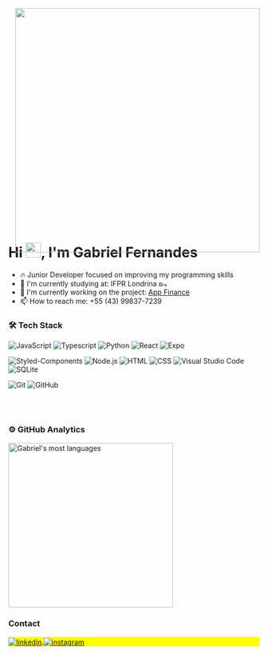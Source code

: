 <div style="position: relative;">
  <img align="right" height="490em" src="https://raw.githubusercontent.com/gist/Gabrielk127/6a956c51f0f2ca68899fda476e2dacfe/raw/99ddedfc5817a5335e76d0fcfcd2fae5e5b72a07/githubcard.svg" style="position: relative; top:20; margin-left: 20;"/>
  <h1 align="left" style="border-bottom: none;">Hi <img src="https://raw.githubusercontent.com/kaueMarques/kaueMarques/master/hi.gif" height="30px">, I'm Gabriel Fernandes</h1>
  

  - 🔥 Junior Developer focused on improving my programming skills
  - 🌱 I'm currently studying at: IFPR Londrina <img src="https://upload.wikimedia.org/wikipedia/en/0/05/Flag_of_Brazil.svg" alt="Bandeira do Brasil" width="20" height="10"/>
  - 🔭 I'm currently working on the project: [App Finance](https://github.com/Gabrielk127/AppFi)&nbsp;
  - 📫 How to reach me: +55 (43) 99837-7239 




  <h3>🛠 Tech Stack</h3>

  ![JavaScript](https://img.shields.io/badge/-JavaScript-05122A?style=flat&logo=javascript)
  ![Typescript](https://img.shields.io/badge/-Typescript-05122A?style=flat&logo=typescript)
  ![Python](https://img.shields.io/badge/-Python-05122A?style=flat&logo=Python)
  ![React](https://img.shields.io/badge/-React-05122A?style=flat&logo=react)
  ![Expo](https://img.shields.io/badge/-Expo-05122A?style=flat&logo=expo)

  ![Styled-Components](https://img.shields.io/badge/-styledcomponents-05122A?style=flat&logo=styledcomponents)
  ![Node.js](https://img.shields.io/badge/-Node.js-05122A?style=flat&logo=node.js)
  ![HTML](https://img.shields.io/badge/-HTML-05122A?style=flat&logo=HTML5)
  ![CSS](https://img.shields.io/badge/-CSS-05122A?style=flat&logo=CSS3&logoColor=1572B6)
  ![Visual Studio Code](https://img.shields.io/badge/-Visual%20Studio%20Code-05122A?style=flat&logo=visual-studio-code&logoColor=007ACC)
  ![SQLite](https://img.shields.io/badge/-SQLite-05122A?style=flat&logo=sqlite)

  ![Git](https://img.shields.io/badge/-Git-05122A?style=flat&logo=git)
  ![GitHub](https://img.shields.io/badge/-GitHub-05122A?style=flat&logo=github)

  <br><br>

 <h3>⚙️ GitHub Analytics</h3>

  <p align="left">
    <img width="330em" src="https://github-readme-stats.vercel.app/api/top-langs/?username=Gabrielk127&layout=compact&theme=dracula" alt="Gabriel's most languages"/>
  </p>
</div>


<h3>Contact</h3> 

<p style="background:yellow">
<a href="https://linkedin.com/in/gabriel-fernandes-920421204" target="_blank">
  <img align="center" src="https://img.shields.io/badge/-Linkedin-05122A?style=flat&logo=linkedin" alt="linkedin"/>
</a>
<a href="https://instagram.com/gabrielk127" target="_blank">
 <img align="center" src="https://img.shields.io/badge/-Instagram-05122A?style=flat&logo=instagram" alt="instagram"/>
</a>

</p>


